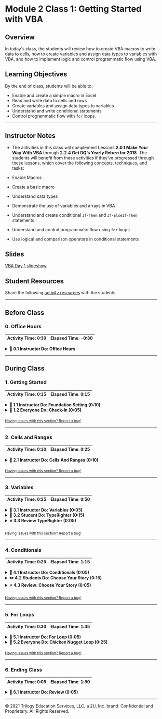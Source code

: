 # Module 2 Class 1: Getting Started with VBA


## Overview

In today's class, the students will review how to create VBA macros to write data to cells, how to create variables and assign data types to variables with VBA, and how to implement logic and control programmatic flow using VBA. 

## Learning Objectives

By the end of class, students will be able to:
 
* Enable and create a simple macro in Excel
* Read and write data to cells and rows 
* Create variables and assign data types to variables
* Understand and write conditional statements
* Control programmatic flow with `for` loops. 

- - -

## Instructor Notes

* The activities in this class will complement Lessons **2.0.1 Make Your Way With VBA** through **2.2.4 Get DQ’s Yearly Return for 2018**.  The students will benefit from these activities if they‘ve progressed through these lessons, which cover the following concepts, techniques, and tasks: 

* Enable Macros
* Create a basic macro 
* Understand data types
* Demonstrate the use of variables and arrays in VBA
* Understand and create conditional `If-Then` and `If-ElseIf-Then` statements
* Understand and control programmatic flow using `for` loops
* Use logical and comparison operators in conditional statements 

## Slides

[VBA Day 1 slideshow](https://docs.google.com/presentation/d/1DsCujlDGCOooh3r5DW7rZmeCsCkOAOnYzss9sewZCHM/edit?ts=5faee0b3)

## Student Resources

Share the following [activity resources](https://2u-data-curriculum-team.s3.amazonaws.com/data-viz-online-lesson-plans/02-Lessons/2-1-Student-Resources.zip) with the students. 

- - - 

## Before Class 

### 0. Office Hours

| Activity Time: 0:30       |  Elapsed Time:     -0:30  |
|---------------------------|---------------------------|

<details>
  <summary><strong> 📣 0.1 Instructor Do: Office Hours</strong></summary>

* Before you begin class, hold office hours. Office hours should be driven by students. Encourage students to take full advantage of office hours by reminding them that this is their time to ask questions and get assistance from instructional staff as they learn new concepts.

* Expect that students may ask for assistance. For example: 

  * Further review on a particular subject
  * Debugging assistance
  * Help with computer issues
  * Guidance with a particular tool

</details>

- - - 

## During Class 

### 1. Getting Started

| Activity Time:       0:15 |  Elapsed Time:      0:15  |
|---------------------------|---------------------------|

<details>
  <summary><strong>📣 1.1 Instructor Do: Foundation Setting (0:10)</strong></summary>

* Welcome students to class.

* Direct students to post individual questions in Slack to be addressed by you and your TAs at the end of class.

* Open the slideshow and use slides 1-13 to walk through the foundation setting with your class. 

* **Big Picture:** This is an opportunity for students to zoom out and see the big picture of where they are in the program. Take a moment to mention some real-world examples that show the value of what they’re learning this week.

* **Boot Camp Pointers:** Talk through some of the key logistical items that will help students stay on track. This is an opportunity to speak to what students may need when they're at this particular point of the program. 

* **This Week - VBA and Stock Analysis:** Talk through the key skills that students will learn this week. 

  * Let the students know that they will set the foundation for core coding concepts that will help them perform more complex analyses down the road. During this week, they’ll learn how to programmatically analyze data by writing scripts that automate simple tasks. 

* **This Week's Challenge:** In this week's Challenge Assignment, students are asked to refactor code in order to make the VBA macro run more efficiently. Since many of our students do not have a background related to coding, the concept of refactoring will be new to them. 

   * We have explained that refactoring code is like rewriting the first draft of an essay. The first time the code is written, the focus should be on getting it to work correctly. After the first draft is complete, we can look to see how we could accomplish the same task with code that runs more quickly or is more easily understood. 
  
   * This is the first time in the course where we are asking the students to think outside of the box and evaluate their own decisions for improvements. Because this process is new to them, it can seem very daunting. We recommend taking the time to make them more comfortable with the idea of refactoring. 

* **Career Connection:** Let students know that many of them will use the skills covered this week throughout their careers. It's important for them to know the "why" behind what they’re doing. Provide examples of when these skills may be used in work or when you’ve used them in your workplace.

* **How to Succeed This Week:** Remind your students that they may have moments of frustration this week as they begin the course and learn new things, including how to budget their time. These moments are great for deepening their knowledge. Use the slide material to outline some of the topics they may find tricky in this module. Consider sharing something about your own learning journey. It helps students recognize that everyone starts somewhere and that they are not alone.

* **Today's Objectives:** Now, outline the concepts that will be covered in today's lesson. Remind students that they can find the relevant activity files in the Getting Ready for Class page of their course content. 

</details>

<details>
  <summary><strong>🎉 1.2 Everyone Do: Check-In (0:05)</strong></summary>

* Ask the class the following questions and call on students for the answers:

    * **Q:** How are you feeling about your progress so far?

    * **A:** Let them know that we are starting to build our skill set. It’s also okay to feel overwhelmed as long as you don’t give up.

    * **Q:** How comfortable do you feel with this topic? 

    * **A:** Let's do "fist to five" together. If you are not feeling confident, hold up a fist (0). If you feel very confident, hold up an open hand (5).

</details>

<sub>[Having issues with this section? Report a bug!](https://bit.ly/2Uib2Dp)</sub>

- - -

### 2. Cells and Ranges

| Activity Time:       0:10 |  Elapsed Time:      0:25  |
|---------------------------|---------------------------|

<details>
  <summary><strong>📣 2.1 Instructor Do: Cells And Ranges (0:10)</strong></summary>

* You may open up and use slides 14-21 to accompany the beginning of this next activity. 

* For the first demonstration, open [01-Ins_CellsAndRanges/Solved/cells_and_ranges.xlsm](Activities/01-Ins_CellsAndRanges/Solved/cells_and_ranges.xlsm) and run the `CellsAndRanges` macro; you can run it either by navigating to the Tools → Macro → Macros menu, or Developer → Macros from your workbook. Clear out the contents of `Sheet1` before you run the macro so everyone can see its effect. As you run the macro, explain to students that:

  * VBA provides two primary ways to modify the contents of a spreadsheet: `Cells` and `Ranges`.

  * `Cells` provide a numeric, coordinate-based method for referencing the cells of a spreadsheet. Point out to students that `Cells` are organized in a `(Row, Column)` format where integers 1, 2, 3 denote columns A, B, C, etc.

  * `Ranges` provide a more customary excel-based method for specifying cells of a spreadsheet. Ranges can be contiguous (e.g. `"F5:F7"`) or non-contiguous (e.g. `"R2,D2"`).

  * `.Value` is a method we add to the end of our `Cell` / `Range` references to specify that we want to change the content value of these cells. This is worth noting because it will ease the students’ realization that `Cells(X,X)` isn't just capturing the contents of the cell, but rather the entire "Cell Object," and with it, formatting, style, and other aspects of the cell beyond just its contents.

  * `Cells` only allow a developer to capture a single cell at a time, while `Ranges` allow us to capture multiple cells at once. For this reason, `Ranges` are used more often, but it can be especially useful to refer to Cells in "loop-based" programs because we can iterate the coordinates and manipulate the cells that are referenced. Let students know that they will get time to work on this concept as the week progresses.

![Images/01-CellsAndRanges.png](Images/01-CellsAndRanges.png)

* Send out the activity workbook [01-Ins_CellsAndRanges/Solved/cells_and_ranges.xlsm](Activities/01-Ins_CellsAndRanges/Solved/cells_and_ranges.xlsm) for students to refer to later.

* Ask the class the following questions and call on students for the answers:

    * **Q:** Where have we used this before?

    * **A:** We used the `Cells()` and `Range()` functions in Lesson 2.2.1 to create an analysis worksheet.

    * **Q:** How does this activity equip us for the Challenge?

    * **A:** We will need to use the `Cells()` and `Range()` functions to add data to a cell or to format cells.  

    * **Q:** What can we do if we don't completely understand this?

    * **A:** We can refer to the lesson plan and reach out to the instructional staff.

* Answer any questions before proceeding to the student activity.

</details>

<sub>[Having issues with this section? Report a bug!](https://bit.ly/3eRIWZ9)</sub>

- - - 

### 3. Variables

| Activity Time:       0:25 |  Elapsed Time:      0:50  |
|---------------------------|---------------------------|

<details>
  <summary><strong>📣 3.1 Instructor Do: Variables (0:05)</strong></summary>

* You may open up and use slides 22-35 to accompany the beginning of this next activity. 

* Next, transition to introducing variables. Begin your introduction by reminding students that variables are named items in programming: they can store strings (text), numerics (integers and doubles for decimals), booleans (true/false), and more. Then, open the Variables script in [02-Ins_Variables/Solved/variables.vbs](Activities/02-Ins_Variables/Solved/Variables.vbs).

* Walk students through each of the examples:

  * Point out that VBA uses the single quote (`'`) to denote a comment: everything that follows the single quote is a note added to describe what the code below the comment will accomplish.

    * Let the students know that this is a good time to begin practicing adding comments to code. Comments have two immediate benefits: 
      * First, they will help the students remember what the code does when they revisit it weeks or months from now. 
      * Second, if you share the code, it will let others know what each code segment accomplishes. 

  * Begin your discussion by breaking down the VBA syntax for creating variables. Explain that we create (declare) variables by using the `Dim` keyword followed by the name of the variable and the type `As String`.

  * Point out that we can then utilize these variables using their names.

  * We can "concatenate" strings by combining them, and we can perform mathematical functions by combining numeric variables with operators.

  * We can also use these variables to set the value of our cells.

  * Lastly, we can combine numerics and strings by first "casting" our numerics into string format using the `Str()` method (similarly, we can cast strings into integers using the `Int()` method).

  * See if there are any questions before running the script and then sharing it with students.

  ![Images/02-Variables_1.png](Images/02-Variables_1.png)

* Send out the activity files [02-Ins_Variables/Solved](Activities/02-Ins_Variables/Solved) for students to refer to later.

* Ask the class the following questions and call on students for the answers:

    * **Q:** Where have we used this before?

    * **A:** We covered variables and data types in Lesson 2.1.4.

    * **Q:** How does this activity equip us for the Challenge?

    * **A:** We will need to create variables and assign them a data type for the Challenge.

    * **Q:** What can we do if we don't completely understand this?

    * **A:** We can refer to the lesson plan and reach out to the instructional staff.

* Answer any questions before proceeding to the student activity.

</details>

<details>
  <summary><strong>🎉 3.2 Student Do: TypeRighter (0:15)</strong></summary>

* Next, proceed with the student exercise. In this exercise, the students will need to change the data types of variables so that the code runs without errors. 

* Open and run the [typerighter-solved.xlsm solution](Activities/03-Stu_TypeRighter/Solved/typerighter-solved.xlsm) to show the students the output before directing them to the instructions and starter files. 

* Make sure the students can download and open the [instructions](Activities/03-Stu_TypeRighter/README.md), the [starter Excel file](Activities/03-Stu_TypeRighter/Unsolved/typerighter-unsolved.xlsm), and the [starter VBA code](Activities/03-Stu_TypeRighter/Unsolved/typerighter.vbs) for this activity from the AWS link. 

  * Have them open the Visual Basic editor under the Developer Tab in the [starter file](Activities/03-Stu_TypeRighter/Unsolved/typerighter-unsolved.xlsm) or [starter VBA code](Activities/03-Stu_TypeRighter/Unsolved/typerighter.vbs) to see the code that they need to fix. 

* Answer any questions before breaking the students out in groups. 

* Divide students into groups of 3-5. They should work on the solution by themselves, but they can talk to others in their group to get tips.

* Let students know that they may be asked to share and walk through their work at the end of the activity.

</details>

<details>
  <summary><strong>⭐ 3.3 Review TypeRighter (0:05)</strong></summary>

* Once time is up, ask for volunteers to walk through their solution. 

* To encourage participation, you can open the [starter VBA code](Activities/03-Stu_TypeRighter/Unsolved/typerighter.vbs) and ask the students if each variable is the correct data type, and to explain why or why not.

* If there are no volunteers, open [03-Stu_TypeRighter/Solved/typerighter.vbs](Activities/03-Stu_TypeRighter/Solved/typerighter.vbs) and go through each line, explaining what the correct data type is for each variable.

* Send out the solution file [03-Stu_TypeRighter/Solved/typerighter.vbs](Activities/03-Stu_TypeRighter/Solved/typerighter.vbs) for students to refer to later.

* Ask the class the following questions and call on students for the answers:

    * **Q:** What data type would you give the following "Age" variable, `Age = '33'`? 

    * **A:** This would be a "String" variable because the number 33 is wrapped in single quotes. 

    * **Q:** What can we do if we don't completely understand this?

    * **A:** Practice creating variables and assigning them different data types.

* Answer any questions before proceeding to the next activity.

</details>

<sub>[Having issues with this section? Report a bug!](https://bit.ly/2IqbKMj)</sub>

- - -

### 4. Conditionals

| Activity Time:       0:25 |  Elapsed Time:      1:15  |
|---------------------------|---------------------------|

<details>
  <summary><strong> 📣 4.1 Instructor Do: Conditionals (0:05)</strong></summary>

* You may open up and use slides 36-46 to accompany the beginning of this next activity. 

* Next, open the files found in [04-Ins_Conditionals](Activities/04-Ins_Conditionals/Solved). Use these examples to walk students through the concept of conditionals as applied in VBA. As you do so, be sure to point out:

  * That VBA conditionals introduce a real benefit over traditional Excel formulas. Gone are the days of squeezing conditionals into a single Excel formula; with VBA, we have cleaner syntax and more nuanced conditionals.

  * In VBA, the syntax for conditionals involves `If`, `Then`, and `End If`. Additional keywords include `ElseIf` and `Else`.

  * In VBA, we can combine conditions by adding the keywords `And` and `Or`.

  * Finally, send these files to students so they can reference them for the final example:

    ```vb
      ' Simple Conditional Example
      ' ------------------------------------------
      If Range("A2").Value > Range("B2").Value Then
          MsgBox ("Num 1 is greater than Num 2")
      End If

      ' Simple Conditional with If, Else, and Elseif
      ' ------------------------------------------
      If Range("A5").Value > Range("B5").Value Then
          MsgBox ("Num 3 is greater than Num 4")

      ElseIf Range("A5").Value < Range("B5").Value Then
          MsgBox("Num 4 is greater than Num 3")

      Else
          MsgBox("Num 3 and Num 4 are equal")

      End If
    ```

* Send out the activity files [04-Ins_Conditionals](Activities/04-Ins_Conditionals/Solved) for students to refer to later.

* Ask the class the following questions and call on students for the answers:

    * **Q:** Where have we used this before?

    * **A:** We wrote a conditional statement to check if the value of the cell in the first column was "DQ" in Lesson 2.2.3.

    * **Q:** How does this activity equip us for the Challenge?

    * **A:** We will need to write a conditional statement to check if the row we are currently on is the last row with the current stock. 

    * **Q:** What can we do if we don't completely understand this?

    * **A:** We can refer to the lesson plan and reach out to the instructional staff.

* Answer any questions before proceeding to the student activity.


</details>

<details>
  <summary><strong> ✏️ 4.2 Students Do: Choose Your Story (0:15)</strong></summary> 

* In this exercise, students are tasked with creating a simple game that outputs a message box based on the user's input number.

![Images/03-ChoosePath_1.png](Images/03-ChoosePath_1.png)

* Open the [choose_your_story.xlsm solution](Activities/05-Stu_ChooseYourStory/Solved/choose_your_story.xlsm) and run the macro to show them what they will be creating.

* Make sure the students can download and open the [instructions](Activities/05-Stu_ChooseYourStory/README.md) and the [starter Excel file](Activities/05-Stu_ChooseYourStory/Unsolved/choose_your_story.xlsm) for this activity from the AWS link. 

* Answer any questions before breaking the students out in groups. 

* Divide students into groups of 3-5. They should work on the solution by themselves, but they can talk to others in their group to get tips.

* Let students know that they may be asked to share and walk through their work at the end of the activity.

</details>

<details>
  <summary><strong> ⭐ 4.3 Review: Choose Your Story (0:05)</strong></summary>

* Once time is up, ask for volunteers to walk through their solution. 

* To encourage participation, live code the solution and ask for volunteers to complete the conditional statements as you're writing the code. 

* If there are no volunteers, open the files found in [05-Stu_ChooseYourStory](Activities/05-Stu_ChooseYourStory) to guide students. Remind students about VBA conditional syntax and walk them through the simple logic.

* Answer any remaining questions before providing students with the solution.

```vb
  ' Use conditionals to change message box based on user input
  If (Range("B1").Value = 1) Then
      MsgBox("You choose to enter the wooded forest of doom!")

  Elseif (Range("B1").Value = 2) Then
      MsgBox("You choose to enter the fiery volcano of doom!")

  Elseif (Range("B1").Value = 3) Then
      MsgBox("You choose to enter the terrifying jungle of doom!")

  Elseif (Range("B1").Value = 4) Then
      MsgBox("You choose to enter the bathroom")

  Else
      MsgBox("Try following directions")

  End If
```

* Send out the solution files [05-Stu_ChooseYourStory](Activities/05-Stu_ChooseYourStory) for students to refer to later.

* Ask the class the following questions and call on students for the answers:

    * **Q:** Will the program run correctly if you don't add the `.Value` at the end of the `Range()` method? Why or why not?

    * **A:** Yes. Although we are changing the value in cell "B1," the conditional statement checks for the condition regardless. 

    * **Q:** What can we do if we don't completely understand this?

    * **A:** Practice removing the `.Value` at the end of the `Range()` method and running the program.

* Answer any questions before proceeding to the next activity.


</details>

<sub>[Having issues with this section? Report a bug!](https://bit.ly/2Ix9xyI)</sub>

- - -

### 5. For Loops

| Activity Time:       0:30 |  Elapsed Time:      1:45  |
|---------------------------|---------------------------|

<details>
  <summary><strong> 📣 5.1 Instructor Do: For Loop (0:05)</strong></summary>

* Next, you'll review `for` loops. You'll run a simple VBA script that inserts a series of numbers across rows and columns.  You may open up and use slides 47-53 to accompany the beginning of this next activity. 

* Open up the [basic_for_loop.xlsm solution](Activities/06-Ins_ForLoops/Solved/basic_for_loop.xlsm), then click on the Developer Tab and show the students the macro script. 

* When explaining the code, be sure to note the parts of a VBA `for` loop.

  * `For i = 1 to 20` specifies the range to loop through.

  * Subsequent uses of `i` change with the loop

  * `Next i` iterates to the next value of `i`.

* Next, run the macro script in the Developer Tab, then show the students the output in the [spreadsheet](Activities/06-Ins_ForLoops/Solved/basic_for_loop.xlsm).

* Take a few extra moments in your discussion to have students guess how the spreadsheet will look before running the code. In particular, challenge them to understand why `Cells(i, 1)` creates entries across rows and `Cells(1, i)` create entries across columns.

![Images/04-Ins_ForLoops-1.png](Images/04-Ins_ForLoops-1.png)

* Once you feel confident in their understanding, provide them with your code.

* Ask the class the following questions and call on students for the answers:

    * **Q:** Where have we used this before?

    * **A:** We used a `for` loop to calculate the daily volume in 2018 in Lesson 2.2.3.

    * **Q:** How does this activity equip us for the Challenge?

    * **A:** We will need to create `for` loops to iterate through the stock tickers to get the stock volume and the starting and ending stock prices.

    * **Q:** What can we do if we don't completely understand this?

    * **A:** We can refer to the lesson plan and reach out to the instructional staff.

* Answer any questions before proceeding to the student activity.

</details>

<details>
  <summary><strong>🎉 5.2 Everyone Do: Chicken Nugget Loop (0:25)</strong></summary>

* In this exercise, students are asked to create a VBA script with a `for` loop that prints "I will eat `i` Chicken Nuggets," where the value of `i` changes within the `for` loop. 

* The students will work independently for the first 10-15 minutes before participating in student-led live coding.

* Open the [chicken_nuggets.xlsm solution](Activities/07-Evr_ChickenNuggets/Solved) and run the macro to show them what everyone will be creating.

* Make sure the students can download and open the [instructions](Activities/07-Evr_ChickenNuggets/README.md) and the [starter Excel file](Activities/07-Evr_ChickenNuggets/Unsolved/chicken_nuggets.xlsm) for this activity from the AWS link. 

* Let the students work on their solution in the main classroom for 10 minutes, then open the [starter Excel file](Activities/07-Evr_ChickenNuggets/Unsolved/chicken_nuggets.xlsm), create a macro, and ask for volunteers to help you code the `for` loop for the range of the cells from 1 to 10. 

* Next, have another volunteer help you code to add `"I will eat "` in the first cell of each row.

* Continue this process until the solution is complete.

  ![Images/05-Evr_ChickenNuggets-1.png](Images/05-Evr_ChickenNuggets-1.png)

* Next, ask the class the following question: why would we want to use a `for` loop instead of the `Range()` function?

  * If time permits, instruct the students to use the `Range()` function instead of a `for` loop to solve the activity. Give the students a few minutes to work on this solution.
  
  * When time is up, or if you are short on time, open up the [chicken_ranges.vbs solution](Activities/07-Evr_ChickenNuggets/Solved/chicken_ranges.vbs) and show the students how this activity might be written using the `Range()` function. Go over the following answers if the students haven't answered already. 

  * Explain that with the `for` loop, we can control the programmatic flow much better than with the `Range()` function, where we  need to specify the cells and the values for each cell. For example, to add more rows on the spreadsheet, we only need to increase the counter of the `for` loop using the `Cells()` function, whereas we have to write out every additional row using the `Range()` function.
  
  * And, there is a greater chance for coding errors with the `Range()` function because there is more coding than with a `for` loop. Additionally, the script is longer with the `Range()` function, which makes this approach inefficient. 

* Send the students [chicken_ranges solution files](Activities/07-Evr_ChickenNuggets/Solved) so they can compare the differences between the two solutions.

* Answer any questions before ending class.

</details>

<sub>[Having issues with this section? Report a bug!](https://bit.ly/3kobTgg)</sub> 

- - -

### 6. Ending Class 

| Activity Time:       0:05 |  Elapsed Time:      1:50  |
|---------------------------|---------------------------|

<details>
  <summary><strong>📣  6.1 Instructor Do: Review (0:05)</strong></summary>

* Before ending class, review the skills that were covered today and mention where in the module these skills are introduced. 
  * Creating variables was covered in **Lesson 2.1.4**.
  * Adding values to cells using the `Cells()` and `Range()` functions was covered in **Lesson 2.2.1**.
  * Conditional statements and `for` loops were covered in **Lesson 2.2.3**.

* Answer any questions the students may have.

* Finally, encourage your class to begin the Challenge as soon as possible, if they have not already begun, and to use the Learning Assistants channel and pre-scheduled Office Hours with their instructional team for help as they progress through their work. If they feel like they need context to understand documentation or instructions throughout the week, this is where they can get it. 

</details>

---

© 2021 Trilogy Education Services, LLC, a 2U, Inc. brand.  Confidential and Proprietary.  All Rights Reserved.
